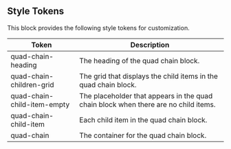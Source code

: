 ## Style Tokens

This block provides the following style tokens for customization.

| **Token**                   | **Description**                                                                     |
| --------------------------- | ----------------------------------------------------------------------------------- |
| quad-chain-heading          | The heading of the quad chain block.                                                |
| quad-chain-children-grid    | The grid that displays the child items in the quad chain block.                     |
| quad-chain-child-item-empty | The placeholder that appears in the quad chain block when there are no child items. |
| quad-chain-child-item       | Each child item in the quad chain block.                                            |
| quad-chain                  | The container for the quad chain block.                                             |
